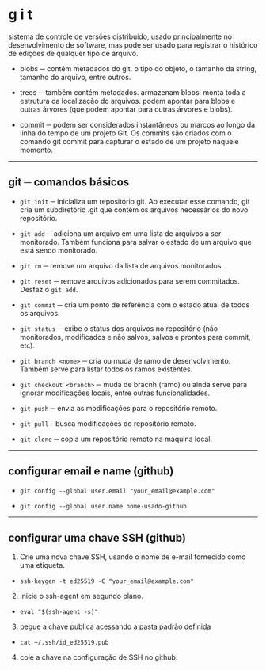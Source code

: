 # g i t

sistema de controle de versões distribuído, usado principalmente no desenvolvimento de software, mas pode ser usado para registrar o histórico de edições de qualquer tipo de arquivo.


* blobs ─ contém metadados do git. o tipo do objeto, o tamanho da string, tamanho do arquivo, entre outros.

* trees ─ também contém metadados. armazenam blobs. monta toda a estrutura da localização do arquivos. podem apontar para blobs e outras árvores (que podem apontar para outras árvores e blobs).

* commit ─ podem ser considerados instantâneos ou marcos ao longo da linha do tempo de um projeto Git. Os commits são criados com o comando git commit para capturar o estado de um projeto naquele momento.

___


## git ─ comandos básicos

* `git init` ─ inicializa um repositório git. Ao executar esse comando, git cria um subdiretório .git que contém os arquivos necessários do novo repositório.

* `git add` ─ adiciona um arquivo em uma lista de arquivos a ser monitorado. Também funciona para salvar o estado de um arquivo que está sendo monitorado.

* `git rm` ─ remove um arquivo da lista de arquivos monitorados.

* `git reset` ─ remove arquivos adicionados para serem  commitados. Desfaz o `git add`.

* `git commit` ─ cria um ponto de referência com o estado atual de todos os arquivos.

* `git status` ─ exibe o status dos arquivos no repositório (não monitorados, modificados e não salvos, salvos e prontos para commit, etc).

* `git branch <nome>` ─ cria ou muda de ramo de desenvolvimento. Também serve para listar todos os ramos existentes.

* `git checkout <branch>` ─ muda de bracnh (ramo) ou ainda serve para ignorar modificações locais, entre outras funcionalidades.

* `git push` ─ envia as modificações para o repositório remoto.

* `git pull` - busca modificações do repositório remoto.

* `git clone` ─ copia um repositório remoto na máquina local.

___

## configurar email e name (github)

* `git config --global user.email "your_email@example.com"`

* `git config --global user.name nome-usado-github`

___


## configurar uma chave SSH (github)

1. Crie uma nova chave SSH, usando o nome de e-mail fornecido como uma etiqueta.
  * `ssh-keygen -t ed25519 -C "your_email@example.com"`

2. Inicie o ssh-agent em segundo plano.
  * `eval "$(ssh-agent -s)"`

3. pegue a chave publica acessando a pasta padrão definida
  * `cat ~/.ssh/id_ed25519.pub`

4. cole a chave na configuração de SSH no github.

